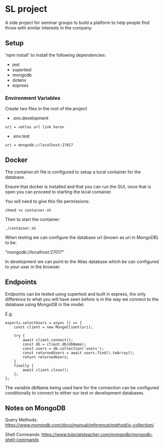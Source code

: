 # SL project

A side project for seminar groups to build a platform to help people find those with similar interests in the company.

## Setup

'npm install' to install the following dependencies:

- jest
- supertest
- mongodb
- dotenv
- express

### Environment Variables

Create two files in the root of the project
- .env.development
```
uri = <atlas url link here>
```
- .env.test
```
uri = mongodb://localhost:27017
```

## Docker

The container.sh file is configured to setup a local container for the database.

Ensure that docker is installed and that you can run the GUI, once that is open you can proceed to starting the local container.

You will need to give this file permissions:

```
chmod +x container.sh
```

Then to start the container:

```
./container.sh
```

When testing we can configure the database url (known as uri in MongoDB) to be:

"mongodb://localhost:27017"

In development we can point to the Atlas database which be can configured to your user in the browser.

## Endpoints

Endpoints can be tested using supertest and built in express, the only difference to what you will have seen before is in the way we connect to the database using MongoDB in the model.

E.g.

```
exports.selectUsers = async () => {
    const client = new MongoClient(uri);
    
    try {
        await client.connect();
        const db = client.db(dbName);
        const users = db.collection('users');
        const returnedUsers = await users.find().toArray();
        return returnedUsers;
    }
    finally {
        await client.close();
    };
};
```

The variable dbName being used here for the connection can be configured conditionally to connect to either our test or development databases.

## Notes on MongoDB

Query Methods:
https://www.mongodb.com/docs/manual/reference/method/js-collection/

Shell Commands:
https://www.tutorialsteacher.com/mongodb/mongodb-shell-commands